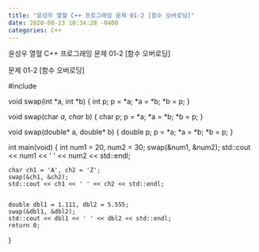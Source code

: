 ```yaml
---
title: "윤성우 열혈 C++ 프로그래밍 문제 01-2 [함수 오버로딩]"
date: 2020-08-23 10:34:28 -0400
categories: C++
---
```


윤성우 열혈 C++ 프로그래밍 문제 01-2 [함수 오버로딩]

문제 01-2 [함수 오버로딩]

#include <iostream>

void swap(int *a, int *b) {
	int p;
	p = *a;
	*a = *b;
	*b = p;
}

void swap(char *a, char* b) {
	char p;
	p = *a;
	*a = *b;
	*b = p;
}

void swap(double* a, double* b) {
	double p;
	p = *a;
	*a = *b;
	*b = p;
}

int main(void) {
	int num1 = 20, num2 = 30;
	swap(&num1, &num2);
	std::cout << num1 << ' ' << num2 << std::endl;

	char ch1 = 'A', ch2 = 'Z';
	swap(&ch1, &ch2);
	std::cout << ch1 << ' ' << ch2 << std::endl;


	double dbl1 = 1.111, dbl2 = 5.555;
	swap(&dbl1, &dbl2);
	std::cout << dbl1 << ' ' << dbl2 << std::endl;
	return 0;
}
